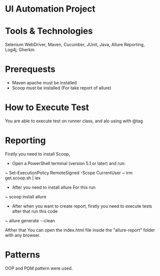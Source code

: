# UI Automation Project

# Tools & Technologies

Selenium WebDriver, Maven, Cucumber, JUnit, Java, Allure Reporting, Log4j, Gherkin

# Prerequests

* Maven apache must be installed
* Scoop must be installed (For take report of allure)

# How to Execute Test

You are able to execute test on runner class, and alo using with @tag

# Reporting

Firstly you need to install Scoop,
* Open a PowerShell terminal (version 5.1 or later) and run:

~ Set-ExecutionPolicy RemoteSigned -Scope CurrentUser
~ irm get.scoop.sh | iex

* After you need to install allure
For this run

~ scoop install allure

* After when you want to create report, firstly you need to execute tests
after that run this code

~ allure generate --clean

Afther that You can open the index.html file inside the "allure-report" folder with any browser.


# Patterns

OOP and POM pattern were used.
